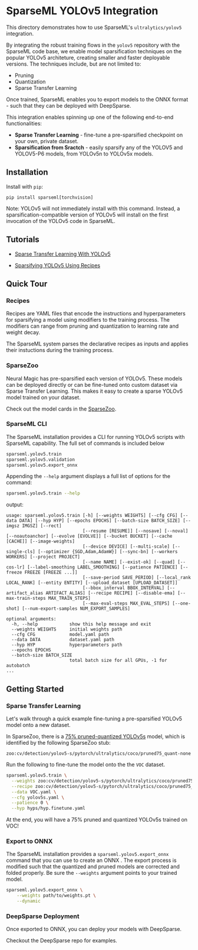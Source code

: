 <!--
Copyright (c) 2021 - present / Neuralmagic, Inc. All Rights Reserved.

Licensed under the Apache License, Version 2.0 (the "License");
you may not use this file except in compliance with the License.
You may obtain a copy of the License at

   http://www.apache.org/licenses/LICENSE-2.0

Unless required by applicable law or agreed to in writing,
software distributed under the License is distributed on an "AS IS" BASIS,
WITHOUT WARRANTIES OR CONDITIONS OF ANY KIND, either express or implied.
See the License for the specific language governing permissions and
limitations under the License.
-->

# SparseML YOLOv5 Integration

This directory demonstrates how to use SparseML's `ultralytics/yolov5` integration. 

By integrating the robust training flows in the `yolov5` repository with the SparseML code base, we enable model sparsification techniques on the popular YOLOv5 architeture,
creating smaller and faster deployable versions.
The techniques include, but are not limited to:
- Pruning
- Quantization
- Sparse Transfer Learning

Once trained, SparseML enables you to export models to the ONNX format - such that they can be deployed with DeepSparse.

This integration enables spinning up one of the following end-to-end functionalities:
- **Sparse Transfer Learning** - fine-tune a pre-sparsified checkpoint on your own, private dataset.
- **Sparsification from Sractch** - easily sparsify any of the YOLOV5 and YOLOV5-P6 models, from YOLOv5n to YOLOv5x models. 

## Installation

Install with `pip`:

```pip install sparseml[torchvision]```

Note: YOLOv5 will not immediately install with this command. Instead, a sparsification-compatible version of YOLOv5 will install on the first invocation of the YOLOv5 code in SparseML.

## Tutorials

- [Sparse Transfer Learning With YOLOv5](https://github.com/neuralmagic/sparseml/blob/main/integrations/ultralytics-yolov5/tutorials/yolov5_sparse_transfer_learning.md)

- [Sparsifying YOLOv5 Using Recipes](https://github.com/neuralmagic/sparseml/blob/main/integrations/ultralytics-yolov5/tutorials/sparsifying_yolov5_using_recipes.md)

## Quick Tour

### Recipes

Recipes are YAML files that encode the instructions and hyperparameters for sparsifying a model using modifiers to the training process. The modifiers can range from pruning and quantization to learning rate and weight decay.

The SparseML system parses the declarative recipes as inputs and applies their
instuctions during the training process.

### SparseZoo

Neural Magic has pre-sparsified each version of YOLOv5. These models can be deployed directly or can be fine-tuned onto custom dataset via Sparse Transfer Learning. This
makes it easy to create a sparse YOLOv5 model trained on your dataset.

Check out the model cards in the [SparseZoo](https://sparsezoo.neuralmagic.com/?repo=ultralytics&page=1).

### SparseML CLI

The SparseML installation provides a CLI for running YOLOv5 scripts with SparseML capability. The full set of commands is included below

```bash
sparseml.yolov5.train
sparseml.yolov5.validation
sparseml.yolov5.export_onnx
```

Appending the `--help` argument displays a full list of options for the command:
```bash
sparseml.yolov5.train --help
```

output:
```
usage: sparseml.yolov5.train [-h] [--weights WEIGHTS] [--cfg CFG] [--data DATA] [--hyp HYP] [--epochs EPOCHS] [--batch-size BATCH_SIZE] [--imgsz IMGSZ] [--rect]
                             [--resume [RESUME]] [--nosave] [--noval] [--noautoanchor] [--evolve [EVOLVE]] [--bucket BUCKET] [--cache [CACHE]] [--image-weights]
                             [--device DEVICE] [--multi-scale] [--single-cls] [--optimizer {SGD,Adam,AdamW}] [--sync-bn] [--workers WORKERS] [--project PROJECT]
                             [--name NAME] [--exist-ok] [--quad] [--cos-lr] [--label-smoothing LABEL_SMOOTHING] [--patience PATIENCE] [--freeze FREEZE [FREEZE ...]]
                             [--save-period SAVE_PERIOD] [--local_rank LOCAL_RANK] [--entity ENTITY] [--upload_dataset [UPLOAD_DATASET]]
                             [--bbox_interval BBOX_INTERVAL] [--artifact_alias ARTIFACT_ALIAS] [--recipe RECIPE] [--disable-ema] [--max-train-steps MAX_TRAIN_STEPS]
                             [--max-eval-steps MAX_EVAL_STEPS] [--one-shot] [--num-export-samples NUM_EXPORT_SAMPLES]

optional arguments:
  -h, --help            show this help message and exit
  --weights WEIGHTS     initial weights path
  --cfg CFG             model.yaml path
  --data DATA           dataset.yaml path
  --hyp HYP             hyperparameters path
  --epochs EPOCHS
  --batch-size BATCH_SIZE
                        total batch size for all GPUs, -1 for autobatch
...
```

## Getting Started

### Sparse Transfer Learning

Let's walk through a quick example fine-tuning a pre-sparsified YOLOv5 model onto
a new dataset.

In SparseZoo, there is a [75% pruned-quantized YOLOv5s](https://sparsezoo.neuralmagic.com/models/cv%2Fdetection%2Fyolov5-s%2Fpytorch%2Fultralytics%2Fcoco%2Fpruned75_quant-none) model, which is identified by the following SparseZoo stub:

```
zoo:cv/detection/yolov5-s/pytorch/ultralytics/coco/pruned75_quant-none
```

Run the following to fine-tune the model onto the the `VOC` dataset.
```bash
sparseml.yolov5.train \
  --weights zoo:cv/detection/yolov5-s/pytorch/ultralytics/coco/pruned75_quant-none?recipe_type=transfer_learn \
  --recipe zoo:cv/detection/yolov5-s/pytorch/ultralytics/coco/pruned75_quant-none?recipe_type=transfer_learn \
  --data VOC.yaml \
  --cfg yolov5s.yaml \
  --patience 0 \
  --hyp hyps/hyp.finetune.yaml
```

At the end, you will have a 75% pruned and quantized YOLOv5s trained on VOC!

### Export to ONNX

The SparseML installation provides a `sparseml.yolov5.export_onnx` command that you can use to create an ONNX . The export process is modified such that the quantized and pruned models are corrected and folded properly. Be sure the `--weights` argument points to your trained model. 
```bash
sparseml.yolov5.export_onnx \
    --weights path/to/weights.pt \
    --dynamic 
```

### DeepSparse Deployment

Once exported to ONNX, you can deploy your models with DeepSparse.

Checkout the DeepSparse repo for examples.